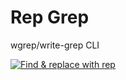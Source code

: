 # Rep Grep

wgrep/write-grep CLI

[![Find & replace with `rep`](rep.gif)](https://www.youtube.com/embed/QIOKKTnC9-I)